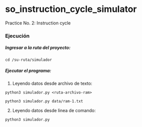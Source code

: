# so_instruction_cycle_simulator
Practice No. 2: Instruction cycle

### Ejecución

##### Ingresar a la ruta del proyecto:

`cd /su-ruta/simulador`


##### Ejecutar el programa:

1) Leyendo datos desde archivo de texto:

`python3 simulador.py <ruta-archivo-ram>`

`python3 simulador.py data/ram-1.txt`

2) Leyendo datos desde linea de comando:

`python3 simulador.py `

